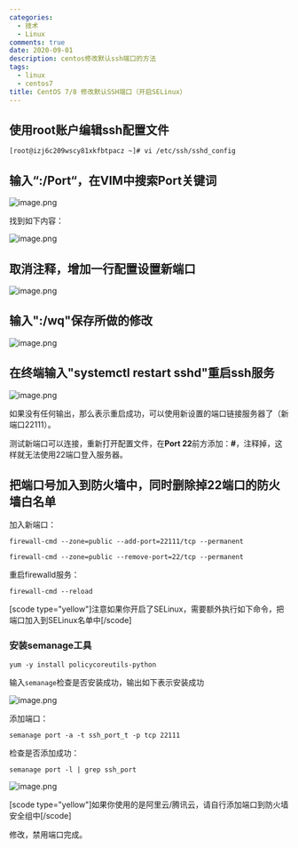 ```yaml
---
categories:
  - 技术
  - Linux
comments: true
date: 2020-09-01
description: centos修改默认ssh端口的方法
tags:
  - linux
  - centos7
title: CentOS 7/8 修改默认SSH端口（开启SELinux）
---
```



## 使用root账户编辑ssh配置文件

`[root@izj6c209wscy81xkfbtpacz ~]# vi /etc/ssh/sshd_config`

## 输入“:/Port“，在VIM中搜索Port关键词

![image.png](/assets/images/202009/275206417.png)

找到如下内容：

![image.png](/assets/images/202009/1991690075.png)

## 取消注释，增加一行配置设置新端口

![image.png](/assets/images/202009/4132911816.png)

## 输入":/wq"保存所做的修改

![image.png](/assets/images/202009/1160132225.png)

## 在终端输入"systemctl restart sshd"重启ssh服务

![image.png](/assets/images/202009/2114609535.png)

如果没有任何输出，那么表示重启成功，可以使用新设置的端口链接服务器了（新端口22111）。

测试新端口可以连接，重新打开配置文件，在**Port 22**前方添加：**#**，注释掉，这样就无法使用22端口登入服务器。

## 把端口号加入到防火墙中，同时删除掉22端口的防火墙白名单

加入新端口：

`firewall-cmd --zone=public --add-port=22111/tcp --permanent`

`firewall-cmd --zone=public --remove-port=22/tcp --permanent`

重启firewalld服务：

`firewall-cmd --reload`

[scode type="yellow"]注意如果你开启了SELinux，需要额外执行如下命令，把端口加入到SELinux名单中[/scode]

### 安装semanage工具

`yum -y install policycoreutils-python`

输入`semanage`检查是否安装成功，输出如下表示安装成功

![image.png](/assets/images/202009/1404128175.png)

添加端口：

`semanage port -a -t ssh_port_t -p tcp 22111`

检查是否添加成功：

`semanage port -l | grep ssh_port`

![image.png](/assets/images/202009/2101443704.png)

[scode type="yellow"]如果你使用的是阿里云/腾讯云，请自行添加端口到防火墙安全组中[/scode]

修改，禁用端口完成。
